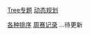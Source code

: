 [Tree专题](./Tree/README.md)
[动态规划](./DP/README.md)




[各种排序](./sort.md)
[周赛记录](./weekly-contests)
...待更新